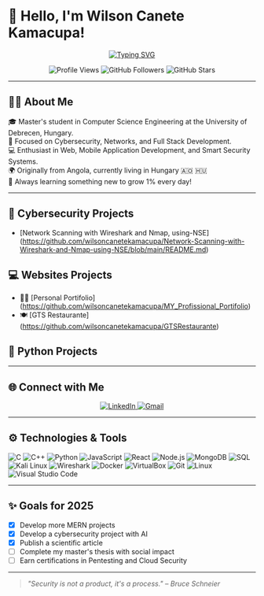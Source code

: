 <h1>👋 Hello, I'm Wilson Canete Kamacupa!</h1>

<p align="center">
  <a href="https://git.io/typing-svg"><img src="https://readme-typing-svg.demolab.com?font=Fira+Code&weight=600&size=26&duration=4000&pause=1000&color=58A6FF&center=true&vCenter=true&width=500&lines=Cybersecurity+Professional;Full+Stack+Developer;" alt="Typing SVG" /></a>
</p>

<p align="center">
  <img src="https://komarev.com/ghpvc/?username=wilsoncanetekamacupa&label=Profile%20Views&color=0e75b6&style=flat" alt="Profile Views" />
  <img src="https://img.shields.io/github/followers/wilsoncanetekamacupa?label=Followers&style=social" alt="GitHub Followers" />
  <img src="https://img.shields.io/github/stars/wilsoncanetekamacupa?label=Stars&style=social" alt="GitHub Stars" />
</p>

---

## 🧑‍🔬 About Me

🎓 Master's student in Computer Science Engineering at the University of Debrecen, Hungary.  
🔐 Focused on Cybersecurity, Networks, and Full Stack Development.  
💻 Enthusiast in Web, Mobile Application Development, and Smart Security Systems.  
🌍 Originally from Angola, currently living in Hungary 🇦🇴 🇭🇺  
🎯 Always learning something new to grow 1% every day!

---

## 🔐 Cybersecurity Projects

- [Network Scanning with Wireshark and Nmap, using-NSE] (https://github.com/wilsoncanetekamacupa/Network-Scanning-with-Wireshark-and-Nmap-using-NSE/blob/main/README.md)


## 💻 Websites Projects

- 🧑‍💻 [Personal Portifolio] (https://github.com/wilsoncanetekamacupa/MY_Profissional_Portifolio)
- 🍽️ [GTS Restaurante] (https://github.com/wilsoncanetekamacupa/GTSRestaurante)

## 🐍 Python Projects


---

## 🌐 Connect with Me

<p align="center">
  <a href="https://www.linkedin.com/in/wilson-kamacupa-a61262302/">
    <img src="https://img.shields.io/badge/LinkedIn-0077B5?style=for-the-badge&logo=linkedin&logoColor=white" alt="LinkedIn"/>
  </a>
  <a href="mailto:wilsoncanetekamacupa@gmail.com">
    <img src="https://img.shields.io/badge/Gmail-D14836?style=for-the-badge&logo=gmail&logoColor=white" alt="Gmail"/>
  </a>
</p>

---

## ⚙️ Technologies & Tools

![C](https://img.shields.io/badge/C-A8B9CC?style=flat&logo=c&logoColor=white)
![C++](https://img.shields.io/badge/C++-00599C?style=flat&logo=c%2B%2B&logoColor=white)
![Python](https://img.shields.io/badge/Python-3776AB?style=flat&logo=python&logoColor=white)
![JavaScript](https://img.shields.io/badge/JavaScript-F7DF1E?style=flat&logo=javascript&logoColor=black)
![React](https://img.shields.io/badge/React-20232A?style=flat&logo=react&logoColor=61DAFB)
![Node.js](https://img.shields.io/badge/Node.js-43853D?style=flat&logo=node-dot-js&logoColor=white)
![MongoDB](https://img.shields.io/badge/MongoDB-4EA94B?style=flat&logo=mongodb&logoColor=white)
![SQL](https://img.shields.io/badge/SQL-4479A1?style=flat&logo=postgresql&logoColor=white)
![Kali Linux](https://img.shields.io/badge/Kali_Linux-557C94?style=flat&logo=kalilinux&logoColor=white)
![Wireshark](https://img.shields.io/badge/Wireshark-1679A7?style=flat&logo=wireshark&logoColor=white)
![Docker](https://img.shields.io/badge/Docker-2496ED?style=flat&logo=docker&logoColor=white)
![VirtualBox](https://img.shields.io/badge/VirtualBox-183A61?style=flat&logo=virtualbox&logoColor=white)
![Git](https://img.shields.io/badge/Git-F05032?style=flat&logo=git&logoColor=white)
![Linux](https://img.shields.io/badge/Linux-FCC624?style=flat&logo=linux&logoColor=black)
![Visual Studio Code](https://img.shields.io/badge/VS%20Code-007ACC?style=flat&logo=visual-studio-code&logoColor=white)

---

## ✨ Goals for 2025

- [x] Develop more MERN projects
- [x] Develop a cybersecurity project with AI
- [x] Publish a scientific article
- [ ] Complete my master's thesis with social impact
- [ ] Earn certifications in Pentesting and Cloud Security

---

> _"Security is not a product, it's a process." – Bruce Schneier_
